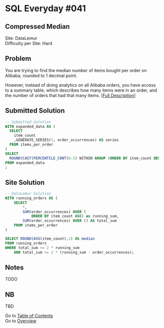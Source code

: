# SQL Everyday \#041

## Compressed Median

Site: DataLemur\
Difficulty per Site: Hard

## Problem

You are trying to find the median number of items bought per order on Alibaba, rounded to 1 decimal point.

However, instead of doing analytics on all Alibaba orders, you have access to a summary table, which describes how many items were in an order, and the number of orders that had that many items. [[Full Description](https://datalemur.com/questions/alibaba-compressed-median)]

## Submitted Solution

```sql
-- Submitted Solution
WITH expanded_data AS (
  SELECT 
    item_count
    ,GENERATE_SERIES(1, order_occurrences) AS series
  FROM items_per_order
)
SELECT
  ROUND(CAST(PERCENTILE_CONT(0.5) WITHIN GROUP (ORDER BY item_count DESC) AS DECIMAL), 1) AS median
FROM expanded_data
;
```

## Site Solution

```sql
-- DataLemur Solution 
WITH running_orders AS (
    SELECT
        *,
        SUM(order_occurrences) OVER (
            ORDER BY item_count ASC) as running_sum,
        SUM(order_occurrences) OVER () AS total_sum
    FROM items_per_order
)

SELECT ROUND(AVG(item_count),1) AS median
FROM running_orders
WHERE total_sum <= 2 * running_sum
    AND total_sum >= 2 * (running_sum - order_occurrences);
```

## Notes

TODO

## NB

TBD

Go to [Table of Contents](/README.md#contents)\
Go to [Overview](/README.md)
